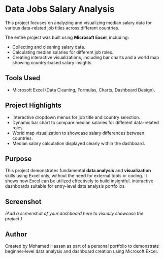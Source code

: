 # Data Jobs Salary Analysis

This project focuses on analyzing and visualizing median salary data for various data-related job titles across different countries.

The entire project was built using **Microsoft Excel**, including:

- Collecting and cleaning salary data.
- Calculating median salaries for different job roles.
- Creating interactive visualizations, including bar charts and a world map showing country-based salary insights.

## Tools Used

- Microsoft Excel (Data Cleaning, Formulas, Charts, Dashboard Design).

## Project Highlights

- Interactive dropdown menus for job title and country selection.
- Dynamic bar chart to compare median salaries for different data-related roles.
- World map visualization to showcase salary differences between countries.
- Median salary calculation displayed clearly within the dashboard.

## Purpose

This project demonstrates fundamental **data analysis** and **visualization** skills using Excel only, without the need for external tools or coding. It shows how Excel can be utilized effectively to build insightful, interactive dashboards suitable for entry-level data analysis portfolios.

## Screenshot

*(Add a screenshot of your dashboard here to visually showcase the project.)*

## Author

Created by Mohamed Hassan as part of a personal portfolio to demonstrate beginner-level data analysis and dashboard creation using Microsoft Excel.
